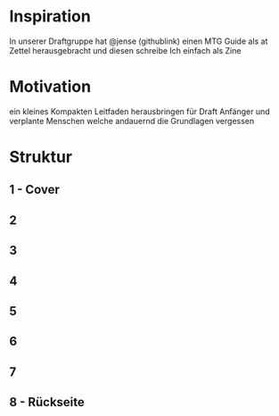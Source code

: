 # Inspiration

In unserer Draftgruppe hat @jense (githublink) einen MTG Guide als at Zettel herausgebracht und diesen schreibe Ich einfach als Zine 

# Motivation 

ein kleines Kompakten Leitfaden herausbringen für Draft Anfänger und verplante Menschen welche andauernd die Grundlagen vergessen 

# Struktur 

## 1 - Cover 

## 2

## 3

## 4

## 5 

## 6

## 7 

## 8 - Rückseite 

